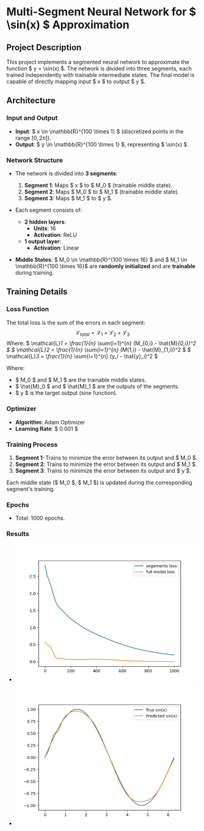 # Multi-Segment Neural Network for $ \sin(x) $ Approximation

## Project Description
This project implements a segmented neural network to approximate the function $ y = \sin(x) $. The network is divided into three segments, each trained independently with trainable intermediate states. The final model is capable of directly mapping input $ x $ to output $ y $.

## Architecture

### Input and Output
- **Input**: $ x \in \mathbb{R}^{100 \times 1} $ (discretized points in the range $[0, 2\pi]$).
- **Output**: $ y \in \mathbb{R}^{100 \times 1} $, representing $ \sin(x) $.

### Network Structure
- The network is divided into **3 segments**:
  1. **Segment 1**: Maps $ x $ to $ M_0 $ (trainable middle state).
  2. **Segment 2**: Maps $ M_0 $ to $ M_1 $ (trainable middle state).
  3. **Segment 3**: Maps $ M_1 $ to $ y $.

- Each segment consists of:
  - **2 hidden layers**:
    - **Units**: 16
    - **Activation**: ReLU
  - **1 output layer**:
    - **Activation**: Linear

- **Middle States**: $ M_0 \in \mathbb{R}^{100 \times 16} $ and $ M_1 \in \mathbb{R}^{100 \times 16}$ are **randomly initialized** and are **trainable** during training.

## Training Details

### Loss Function
The total loss is the sum of the errors in each segment:
$$
\mathcal{L}_{total} = \mathcal{L}_1 + \mathcal{L}_2 + \mathcal{L}_3
$$
Where:
 $ \mathcal{L}_1 = \frac{1}{n} \sum_{i=1}^{n} (M_{0,i} - \hat{M}_{0,i})^2 $
 $ \mathcal{L}_2 = \frac{1}{n} \sum_{i=1}^{n} (M_{1,i} - \hat{M}_{1,i})^2 $
 $ \mathcal{L}_3 = \frac{1}{n} \sum_{i=1}^{n} (y_i - \hat{y}_i)^2 $

Where:
- $ M_0 $ and $ M_1 $ are the trainable middle states.
- $ \hat{M}_0 $ and $ \hat{M}_1 $ are the outputs of the segments.
- $ y $ is the target output (sine function).

### Optimizer
- **Algorithm**: Adam Optimizer
- **Learning Rate**: $ 0.001 $

### Training Process
1. **Segment 1**: Trains to minimize the error between its output and $ M_0 $.
2. **Segment 2**: Trains to minimize the error between its output and $ M_1 $.
3. **Segment 3**: Trains to minimize the error between its output and $ y $.

Each middle state ($ M_0 $, $ M_1 $) is updated during the corresponding segment's training.

### Epochs
- Total: 1000 epochs.

### Results
- ![losses](./images/losses.png)

- ![results](./images/results.png)